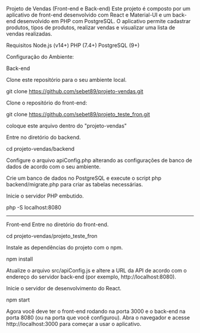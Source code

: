 Projeto de Vendas (Front-end e Back-end)
Este projeto é composto por um aplicativo de front-end desenvolvido com React e Material-UI e um back-end desenvolvido em PHP com PostgreSQL. O aplicativo permite cadastrar produtos, tipos de produtos, realizar vendas e visualizar uma lista de vendas realizadas.

Requisitos
Node.js (v14+)
PHP (7.4+)
PostgreSQL (9+)

Configuração do Ambiente:

Back-end

Clone este repositório para o seu ambiente local.

git clone https://github.com/sebet89/projeto-vendas.git

Clone o repositório do front-end:

git clone https://github.com/sebet89/projeto_teste_fron.git

coloque este arquivo dentro do "projeto-vendas"

Entre no diretório do backend.

cd projeto-vendas/backend

Configure o arquivo apiConfig.php alterando as configurações de banco de dados de acordo com o seu ambiente.

Crie um banco de dados no PostgreSQL e execute o script php backend/migrate.php para criar as tabelas necessárias.


Inicie o servidor PHP embutido.

php -S localhost:8080
_______________________

Front-end
Entre no diretório do front-end.

cd projeto-vendas/projeto_teste_fron

Instale as dependências do projeto com o npm.

npm install

Atualize o arquivo src/apiConfig.js e altere a URL da API de acordo com o endereço do servidor back-end (por exemplo, http://localhost:8080).

Inicie o servidor de desenvolvimento do React.

npm start

Agora você deve ter o front-end rodando na porta 3000 e o back-end na porta 8080 (ou na porta que você configurou). Abra o navegador e acesse http://localhost:3000 para começar a usar o aplicativo.